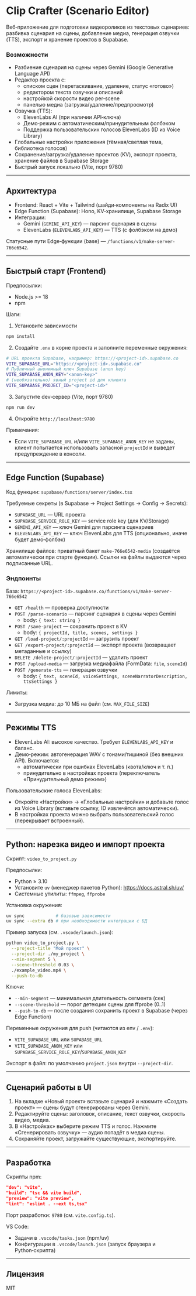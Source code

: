 # Clip Crafter (Scenario Editor)

Веб‑приложение для подготовки видеороликов из текстовых сценариев: разбивка сценария на сцены, добавление медиа, генерация озвучки (TTS), экспорт и хранение проектов в Supabase.

### Возможности
- Разбиение сценария на сцены через Gemini (Google Generative Language API)
- Редактор проекта с:
  - списком сцен (перетаскивание, удаление, статус «готово»)
  - редактором текста озвучки и описаний
  - настройкой скорости видео per‑scene
  - панелью медиа (загрузка/удаление/предпросмотр)
- Озвучка (TTS):
  - ElevenLabs AI (при наличии API‑ключа)
  - Демо‑режим с автоматическим/принудительным фолбэком
  - Поддержка пользовательских голосов ElevenLabs (ID из Voice Library)
- Глобальные настройки приложения (тёмная/светлая тема, библиотека голосов)
- Сохранение/загрузка/удаление проектов (KV), экспорт проекта, хранение файлов в Supabase Storage
- Быстрый запуск локально (Vite, порт 9780)

---

## Архитектура
- Frontend: React + Vite + Tailwind (шайди‑компоненты на Radix UI)
- Edge Function (Supabase): Hono, KV‑хранилище, Supabase Storage
- Интеграции:
  - Gemini (`GEMINI_API_KEY`) — парсинг сценария в сцены
  - ElevenLabs (`ELEVENLABS_API_KEY`) — TTS (с фолбэком на демо)

Статусные пути Edge‑функции (base) — `/functions/v1/make-server-766e6542`.

---

## Быстрый старт (Frontend)

Предпосылки:
- Node.js >= 18
- npm

Шаги:
1. Установите зависимости
```bash
npm install
```
2. Создайте `.env` в корне проекта и заполните переменные окружения:
```bash
# URL проекта Supabase, например: https://<project-id>.supabase.co
VITE_SUPABASE_URL="https://<project-id>.supabase.co"
# Публичный анонимный ключ Supabase (anon key)
VITE_SUPABASE_ANON_KEY="<anon-key>"
# (необязательно) явный project id для клиента
VITE_SUPABASE_PROJECT_ID="<project-id>"
```
3. Запустите dev‑сервер (Vite, порт 9780)
```bash
npm run dev
```
4. Откройте `http://localhost:9780`

Примечания:
- Если `VITE_SUPABASE_URL` и/или `VITE_SUPABASE_ANON_KEY` не заданы, клиент попытается использовать запасной `projectId` и выведет предупреждение в консоли.

---

## Edge Function (Supabase)

Код функции: `supabase/functions/server/index.tsx`

Требуемые секреты (в Supabase → Project Settings → Config → Secrets):
- `SUPABASE_URL` — URL проекта
- `SUPABASE_SERVICE_ROLE_KEY` — service role key (для KV/Storage)
- `GEMINI_API_KEY` — ключ Gemini для парсинга сценариев
- `ELEVENLABS_API_KEY` — ключ ElevenLabs для TTS (опционально, иначе будет демо‑фолбэк)

Хранилище файлов: приватный бакет `make-766e6542-media` (создаётся автоматически при старте функции). Ссылки на файлы выдаются через подписанные URL.

### Эндпоинты
База: `https://<project-id>.supabase.co/functions/v1/make-server-766e6542`
- `GET /health` — проверка доступности
- `POST /parse-scenario` — парсинг сценария в сцены через Gemini
  - body: `{ text: string }`
- `POST /save-project` — сохранить проект в KV
  - body: `{ projectId, title, scenes, settings }`
- `GET /load-project/:projectId` — загрузить проект
- `GET /export-project/:projectId` — экспорт проекта (возвращает метаданные и ссылку)
- `DELETE /delete-project/:projectId` — удалить проект
- `POST /upload-media` — загрузка медиафайла (FormData: `file`, `sceneId`)
- `POST /generate-tts` — генерация озвучки
  - body: `{ text, sceneId, voiceSettings, sceneNarratorDescription, ttsSettings }`

Лимиты:
- Загрузка медиа: до 10 МБ на файл (см. `MAX_FILE_SIZE`)

---

## Режимы TTS
- ElevenLabs AI: высокое качество. Требует `ELEVENLABS_API_KEY` и баланс.
- Демо‑режим: автогенерация WAV с тонами/тишиной (без внешних API). Включается:
  - автоматически при ошибках ElevenLabs (квота/ключ и т. п.)
  - принудительно в настройках проекта (переключатель «Принудительный демо режим»)

Пользовательские голоса ElevenLabs:
- Откройте «Настройки» → «Глобальные настройки» и добавьте голос из Voice Library (вставьте ссылку, ID извлечётся автоматически).
- В настройках проекта можно выбрать пользовательский голос (перекрывает встроенный).

---

## Python: нарезка видео и импорт проекта
Скрипт: `video_to_project.py`

Предпосылки:
- Python ≥ 3.10
- Установите `uv` (менеджер пакетов Python): https://docs.astral.sh/uv/
- Системные утилиты: `ffmpeg`, `ffprobe`

Установка окружения:
```bash
uv sync            # базовые зависимости
uv sync --extra db # при необходимости интеграции с БД
```

Пример запуска (см. `.vscode/launch.json`):
```bash
python video_to_project.py \
  --project-title "Мой проект" \
  --project-dir ./my_project \
  --min-segment 5 \
  --scene-threshold 0.03 \
  ./example_video.mp4 \
  --push-to-db
```
Ключи:
- `--min-segment` — минимальная длительность сегмента (сек)
- `--scene-threshold` — порог детекции сцены для ffprobe (0..1)
- `--push-to-db` — после создания сохранить проект в Supabase (через Edge Function)

Переменные окружения для push (читаются из env / `.env`):
- `VITE_SUPABASE_URL` или `SUPABASE_URL`
- `VITE_SUPABASE_ANON_KEY` или `SUPABASE_SERVICE_ROLE_KEY`/`SUPABASE_ANON_KEY`

Экспорт в файл: по умолчанию `project.json` внутри `--project-dir`.

---

## Сценарий работы в UI
1. На вкладке «Новый проект» вставьте сценарий и нажмите «Создать проект» — сцены будут сгенерированы через Gemini.
2. Редактируйте сцены: заголовок, описание, текст озвучки, скорость видео, медиа.
3. В «Настройках» выберите режим TTS и голос. Нажмите «Сгенерировать озвучку» — аудио попадёт в медиа сцены.
4. Сохраняйте проект, загружайте существующие, экспортируйте.

---

## Разработка
Скрипты npm:
```json
"dev": "vite",
"build": "tsc && vite build",
"preview": "vite preview",
"lint": "eslint . --ext ts,tsx"
```
Порт разработки: `9780` (см. `vite.config.ts`).

VS Code:
- Задачи в `.vscode/tasks.json` (npm/uv)
- Конфигурации в `.vscode/launch.json` (запуск браузера и Python‑скрипта)

---

## Лицензия
MIT
